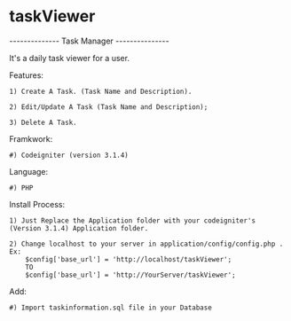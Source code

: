 # taskViewer

-------------- Task Manager ---------------

It's a daily task viewer for a user.

Features:

	1) Create A Task. (Task Name and Description).
	
	2) Edit/Update A Task (Task Name and Description);
	
	3) Delete A Task.

Framkwork:

	#) Codeigniter (version 3.1.4)

Language:

	#) PHP
	
Install Process:

	1) Just Replace the Application folder with your codeigniter's (Version 3.1.4) Application folder.
	
	2) Change localhost to your server in application/config/config.php . Ex:
		$config['base_url'] = 'http://localhost/taskViewer';
		TO
		$config['base_url'] = 'http://YourServer/taskViewer';
		
		
Add:
	
	#) Import taskinformation.sql file in your Database
		
